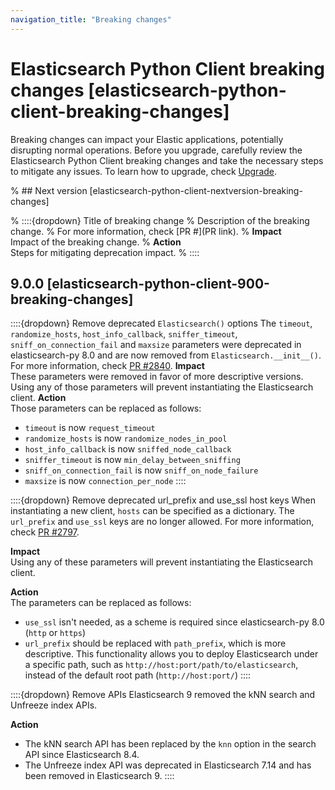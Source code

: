 ```yaml
---
navigation_title: "Breaking changes"
---
```


# Elasticsearch Python Client breaking changes [elasticsearch-python-client-breaking-changes]
Breaking changes can impact your Elastic applications, potentially disrupting normal operations. Before you upgrade, carefully review the Elasticsearch Python Client breaking changes and take the necessary steps to mitigate any issues. To learn how to upgrade, check [Upgrade](docs-content://deploy-manage/upgrade.md).

% ## Next version [elasticsearch-python-client-nextversion-breaking-changes]

% ::::{dropdown} Title of breaking change 
% Description of the breaking change.
% For more information, check [PR #](PR link).
% **Impact**<br> Impact of the breaking change.
% **Action**<br> Steps for mitigating deprecation impact.
% ::::

## 9.0.0 [elasticsearch-python-client-900-breaking-changes]

::::{dropdown} Remove deprecated `Elasticsearch()` options
The `timeout`, `randomize_hosts`, `host_info_callback`, `sniffer_timeout`, `sniff_on_connection_fail` and `maxsize` parameters were deprecated in elasticsearch-py 8.0 and are now removed from `Elasticsearch.__init__()`.
For more information, check [PR #2840](https://github.com/elastic/elasticsearch-py/pull/2840).
**Impact**<br> These parameters were removed in favor of more descriptive versions. Using any of those parameters will prevent instantiating the Elasticsearch client.
**Action**<br> Those parameters can be replaced as follows:
 * `timeout` is now `request_timeout`
 * `randomize_hosts` is now `randomize_nodes_in_pool`
 * `host_info_callback` is now `sniffed_node_callback`
 * `sniffer_timeout` is now `min_delay_between_sniffing`
 * `sniff_on_connection_fail` is now `sniff_on_node_failure`
 * `maxsize` is now `connection_per_node`
::::

::::{dropdown} Remove deprecated url_prefix and use_ssl host keys
When instantiating a new client, `hosts` can be specified as a dictionary. The `url_prefix` and `use_ssl` keys are no longer allowed.
For more information, check [PR #2797](https://github.com/elastic/elasticsearch-py/pull/2797).

**Impact**<br>
Using any of these parameters will prevent instantiating the Elasticsearch client.

**Action**<br>
The parameters can be replaced as follows:
 * `use_ssl` isn't needed, as a scheme is required since elasticsearch-py 8.0 (`http` or `https`)
 * `url_prefix` should be replaced with `path_prefix`, which is more descriptive. This functionality allows you to deploy Elasticsearch under a specific path, such as `http://host:port/path/to/elasticsearch`, instead of the default root path (`http://host:port/`)
::::

::::{dropdown} Remove APIs
Elasticsearch 9 removed the kNN search and Unfreeze index APIs.

**Action**<br>
 * The kNN search API has been replaced by the `knn` option in the search API since Elasticsearch 8.4.
 * The Unfreeze index API was deprecated in Elasticsearch 7.14 and has been removed in Elasticsearch 9.
 ::::